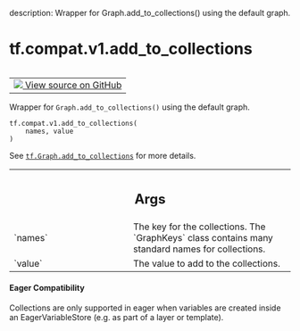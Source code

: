 description: Wrapper for Graph.add_to_collections() using the default graph.

<div itemscope itemtype="http://developers.google.com/ReferenceObject">
<meta itemprop="name" content="tf.compat.v1.add_to_collections" />
<meta itemprop="path" content="Stable" />
</div>

# tf.compat.v1.add_to_collections

<!-- Insert buttons and diff -->

<table class="tfo-notebook-buttons tfo-api nocontent" align="left">
<td>
  <a target="_blank" href="https://github.com/tensorflow/tensorflow/blob/r2.3/tensorflow/python/framework/ops.py#L6307-L6324">
    <img src="https://www.tensorflow.org/images/GitHub-Mark-32px.png" />
    View source on GitHub
  </a>
</td>
</table>



Wrapper for `Graph.add_to_collections()` using the default graph.

<pre class="devsite-click-to-copy prettyprint lang-py tfo-signature-link">
<code>tf.compat.v1.add_to_collections(
    names, value
)
</code></pre>



<!-- Placeholder for "Used in" -->

See <a href="../../../tf/Graph.md#add_to_collections"><code>tf.Graph.add_to_collections</code></a>
for more details.

<!-- Tabular view -->
 <table class="responsive fixed orange">
<colgroup><col width="214px"><col></colgroup>
<tr><th colspan="2"><h2 class="add-link">Args</h2></th></tr>

<tr>
<td>
`names`
</td>
<td>
The key for the collections. The `GraphKeys` class contains many
standard names for collections.
</td>
</tr><tr>
<td>
`value`
</td>
<td>
The value to add to the collections.
</td>
</tr>
</table>




#### Eager Compatibility
Collections are only supported in eager when variables are created inside
an EagerVariableStore (e.g. as part of a layer or template).


